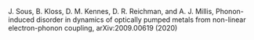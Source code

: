 J. Sous, B. Kloss, D. M. Kennes, D. R. Reichman, and A. J. Millis, Phonon-induced
disorder in dynamics of optically pumped metals from non-linear electron-phonon coupling, arXiv:2009.00619 (2020)
